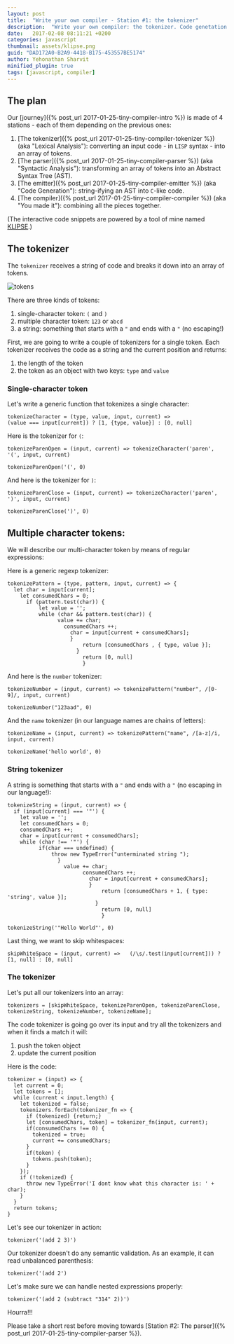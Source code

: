 ```yaml
---
layout: post
title:  "Write your own compiler - Station #1: the tokenizer"
description:  "Write your own compiler: the tokenizer. Code genetation. AST. Abstract syntax tree. lisp. javascript."
date:   2017-02-08 08:11:21 +0200
categories: javascript
thumbnail: assets/klipse.png
guid: "DAD172A0-B2A9-4418-B175-453557BE5174"
author: Yehonathan Sharvit
minified_plugin: true
tags: [javascript, compiler]
---
```


## The plan

Our [journey]({% post_url 2017-01-25-tiny-compiler-intro %}) is made of 4 stations - each of them depending on the previous ones:

1. [The tokenizer]({% post_url 2017-01-25-tiny-compiler-tokenizer %}) (aka "Lexical Analysis"): converting an input code - in `LISP` syntax - into an array of tokens.
2. [The parser]({% post_url 2017-01-25-tiny-compiler-parser %}) (aka "Syntactic Analysis"): transforming an array of tokens into an Abstract Syntax Tree (AST).
3. [The emitter]({% post_url 2017-01-25-tiny-compiler-emitter %}) (aka "Code Generation"): string-ifying an AST into `C`-like code.
4. [The compiler]({% post_url 2017-01-25-tiny-compiler-compiler %}) (aka "You made it"): combining all the pieces together.

(The interactive code snippets are powered by a tool of mine named [KLIPSE](https://github.com/viebel/klipse).)

## The tokenizer


The `tokenizer` receives a string of code and breaks it down into an array of tokens.

![tokens](/assets/tokens.jpg)


There are three kinds of tokens:

1. single-character token: `(` and `)`
2. multiple character token: `123` or `abcd`
3. a string: something that starts with a `"` and ends with a `"` (no escaping!)


First, we are going to write a couple of tokenizers for a single token. Each tokenizer receives the code as a string and the current position and returns:

1. the length of the token
2. the token as an object with two keys: `type` and `value`

### Single-character token

Let's write a generic function that tokenizes a single character:

~~~eval-js
tokenizeCharacter = (type, value, input, current) =>
(value === input[current]) ? [1, {type, value}] : [0, null]
~~~

Here is the tokenizer for `(`:

~~~eval-js
tokenizeParenOpen = (input, current) => tokenizeCharacter('paren', '(', input, current)
~~~

~~~eval-js
tokenizeParenOpen('(', 0)
~~~

And here is the tokenizer for `)`:

~~~eval-js
tokenizeParenClose = (input, current) => tokenizeCharacter('paren', ')', input, current)
~~~

~~~eval-js
tokenizeParenClose(')', 0)
~~~

## Multiple character tokens:

We will describe our multi-character token by means of regular expressions:

Here is a generic regexp tokenizer:

~~~eval-js
tokenizePattern = (type, pattern, input, current) => {
  let char = input[current];
    let consumedChars = 0;
      if (pattern.test(char)) {
          let value = '';
	      while (char && pattern.test(char)) {
	            value += char;
		          consumedChars ++;
			        char = input[current + consumedChars];
				    }
				        return [consumedChars , { type, value }];
					  }
					    return [0, null]
					    }
~~~

And here is the `number` tokenizer:

~~~eval-js
tokenizeNumber = (input, current) => tokenizePattern("number", /[0-9]/, input, current)
~~~

~~~eval-js
tokenizeNumber("123aad", 0)
~~~

And the `name` tokenizer (in our language names are chains of letters):

~~~eval-js
tokenizeName = (input, current) => tokenizePattern("name", /[a-z]/i, input, current)
~~~

~~~eval-js
tokenizeName('hello world', 0)
~~~


### String tokenizer

A string is something that starts with a `"` and ends with a `"` (no escaping in our language!):

~~~eval-js
tokenizeString = (input, current) => {
  if (input[current] === '"') {
    let value = '';
    let consumedChars = 0;
    consumedChars ++;
    char = input[current + consumedChars];
    while (char !== '"') {
          if(char === undefined) {
	          throw new TypeError("unterminated string ");
		        }
			      value += char;
			            consumedChars ++;
				          char = input[current + consumedChars];
					      }
					          return [consumedChars + 1, { type: 'string', value }];
						    }
						      return [0, null]
						      }
~~~

~~~eval-js
tokenizeString('"Hello World"', 0)
~~~

Last thing,  we want to skip whitespaces:

~~~eval-js
skipWhiteSpace = (input, current) =>   (/\s/.test(input[current])) ? [1, null] : [0, null]
~~~


### The tokenizer

Let's put all our tokenizers into an array:

~~~eval-js
tokenizers = [skipWhiteSpace, tokenizeParenOpen, tokenizeParenClose, tokenizeString, tokenizeNumber, tokenizeName];
~~~

The code tokenizer is going go over its input and try all the tokenizers and when it finds a match it will:

1. push the token object
2. update the current position

Here is the code:

~~~eval-js
tokenizer = (input) => {
  let current = 0;
  let tokens = [];
  while (current < input.length) {
    let tokenized = false;
    tokenizers.forEach(tokenizer_fn => {
      if (tokenized) {return;}
      let [consumedChars, token] = tokenizer_fn(input, current);
      if(consumedChars !== 0) {
        tokenized = true;
        current += consumedChars;
      }
      if(token) {
        tokens.push(token);
      }
    });
    if (!tokenized) {
      throw new TypeError('I dont know what this character is: ' + char);
    }
  }
  return tokens;
}
~~~

Let's see our tokenizer in action:

~~~eval-js
tokenizer('(add 2 3)')
~~~

Our tokenizer doesn't do any semantic validation. As an example, it can read unbalanced parenthesis:

~~~eval-js
tokenizer('(add 2')
~~~

Let's make sure we can handle nested expressions properly:

~~~eval-js
tokenizer('(add 2 (subtract "314" 2))')
~~~

Hourra!!!

Please take a short rest before moving towards [Station #2: The parser]({% post_url 2017-01-25-tiny-compiler-parser %}).
